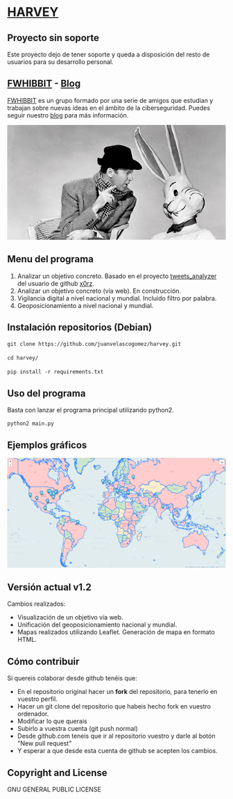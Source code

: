 # [HARVEY](https://juanvelascogomez.github.io/harvey/)

## Proyecto sin soporte

Este proyecto dejo de tener soporte y queda a disposición del resto de usuarios para su desarrollo personal.


## [FWHIBBIT](http://fwhibbit.github.io/) - [Blog](https://fwhibbit.es/)

[FWHIBBIT](http://fwhibbit.github.io/) es un grupo formado por una serie de amigos que estudian y trabajan sobre nuevas ideas en el ámbito de la ciberseguridad. Puedes seguir nuestro [blog](https://fwhibbit.es/) para más información.

![logo](Images/Harvey.JPG)

## Menu del programa

1. Analizar un objetivo concreto. Basado en el proyecto [tweets_analyzer](https://github.com/x0rz/tweets_analyzer) del usuario de github [x0rz](https://github.com/x0rz).
2. Analizar un objetivo concreto (vía web). En construcción.
2. Vigilancia digital a nivel nacional y mundial. Incluido filtro por palabra.
3. Geoposicionamiento a nivel nacional y mundial.

## Instalación repositorios (Debian)

    git clone https://github.com/juanvelascogomez/harvey.git

    cd harvey/

    pip install -r requirements.txt

## Uso del programa

Basta con lanzar el programa principal utilizando python2.

    python2 main.py

## Ejemplos gráficos

![mapa1](Images/leafletmap.png)

## Versión actual v1.2
Cambios realizados:

- Visualización de un objetivo vía web.
- Unificación del geoposicionamiento nacional y mundial.
- Mapas realizados utilizando Leaflet. Generación de mapa en formato HTML.

## Cómo contribuir

Si quereis colaborar desde github tenéis que:

  - En el repositorio original hacer un **fork** del repositorio, para tenerlo en vuestro perfil.
  - Hacer un git clone del repositorio que habeis hecho fork en vuestro ordenador.
  - Modificar lo que querais
  - Subirlo a vuestra cuenta (git push normal)
  - Desde github.com teneis que ir al repositorio vuestro y darle al botón "New pull request"
  - Y esperar a que desde esta cuenta de github se acepten los cambios.

## Copyright and License

GNU GENERAL PUBLIC LICENSE
